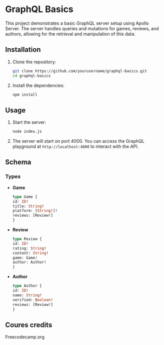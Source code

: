 # GraphQL Basics

This project demonstrates a basic GraphQL server setup using Apollo Server. The server handles queries and mutations for games, reviews, and authors, allowing for the retrieval and manipulation of this data.

## Installation

1. Clone the repository:
    ```bash
    git clone https://github.com/yourusername/graphql-basics.git
    cd graphql-basics
    ```

2. Install the dependencies:
    ```bash
    npm install
    ```

## Usage

1. Start the server:
    ```bash
    node index.js
    ```

2. The server will start on port 4000. You can access the GraphQL playground at `http://localhost:4000` to interact with the API.

## Schema

### Types

- **Game**
    ```graphql
    type Game {
    id: ID!
    title: String!
    platform: [String!]!
    reviews: [Review!]
    }
    ```

- **Review**
    ```graphql
    type Review {
    id: ID!
    rating: String!
    content: String!
    game: Game!
    author: Author!
    }
    ```
- **Author**
    ```graphql
    type Author {
    id: ID!
    name: String!
    verified: Boolean!
    reviews: [Review!]
    }
    ```


## Coures credits

Freecodecamp.org